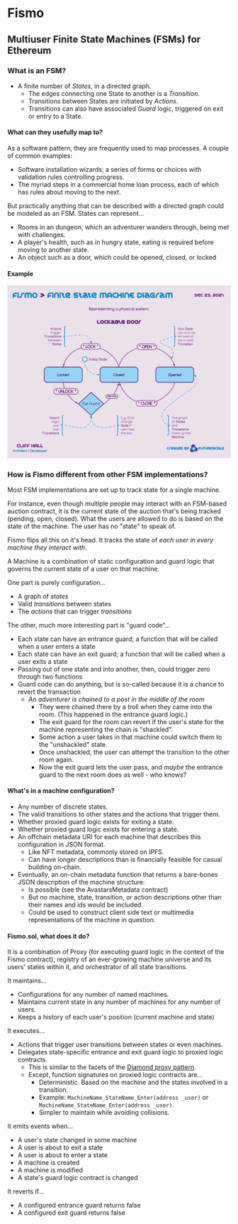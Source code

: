 # Fismo
## Multiuser Finite State Machines (FSMs) for Ethereum

### What is an FSM?

- A finite number of _States_, in a directed graph. 
  - The edges connecting one State to another is a _Transition_.
  - Transitions between States are initiated by _Actions_.
  - Transitions can also have associated _Guard_ logic, triggered on exit or entry to a State.

#### What can they usefully map to?

As a software pattern, they are frequently used to map processes. A couple of common examples:
  * Software installation wizards; a series of forms or choices with validation rules controlling progress.
  * The myriad steps in a commercial home loan process, each of which has rules about moving to the next.

But practically anything that can be described with a directed graph could be modeled as an FSM. States can represent...
  * Rooms in an dungeon, which an adventurer wanders through, being met with challenges.
  * A player's health, such as in hungry state, eating is required before moving to another state.
  * An object such as a door, which could be opened, closed, or locked
  
#### Example
![Lockable Door FSM example](docs/LockableDoorFSM.png)

### How is Fismo different from other FSM implementations?
Most FSM implementations are set up to track state for a single machine.

For instance, even though multiple people may interact with an FSM-based auction contract, it is the current state of 
the auction that's being tracked (pending, open, closed). What the users are allowed to do is based on the state of 
the machine. The user has no "state" to speak of.

Fismo flips all this on it's head. It tracks the state of _each user in every machine they interact with_.

A Machine is a combination of static configuration and guard logic that governs the current state of a user on that machine.

One part is purely configuration...
  * A graph of _states_
  * Valid _transitions_ between states
  * The _actions_ that can trigger _transitions_

The other, much more interesting part is "guard code"...
  * Each state can have an entrance guard; a function that will be called when a user enters a state
  * Each state can have an exit guard; a function that will be called when a user exits a state
  * Passing out of one state and into another, then, could trigger zero through two functions
  * Guard code can do anything, but is so-called because it is a chance to revert the transaction
    - _An adventurer is chained to a post in the middle of the room_
      - They were chained there by a troll when they came into the room. (This happened in the entrance guard logic.)
      - The exit guard for the room can revert if the user's state for the machine representing the chain is "shackled".
      - Some action a user takes in that machine could switch them to the "unshackled" state.
      - Once unshackled, the user can attempt the transition to the other room again.
      - Now the exit guard lets the user pass, and _maybe_ the entrance guard to the next room does as well - who knows?

#### What's in a machine configuration?
* Any number of discrete states.
* The valid transitions to other states and the actions that trigger them.
* Whether proxied guard logic exists for exiting a state.
* Whether proxied guard logic exists for entering a state.
* An offchain metadata URI for each machine that describes this configuration in JSON format.
    - Like NFT metadata, commonly stored on IPFS.
    - Can have longer descriptions than is financially feasible for casual building on-chain.
* Eventually, an on-chain metadata function that returns a bare-bones JSON description of the machine structure:
    - Is possible (see the AvastarsMetadata contract)
    - But no machine, state, transition, or action descriptions other than their names and ids would be included.
    - Could be used to construct client side text or multimedia representations of the machine in question.

#### Fismo.sol, what does it do?
It is a combination of Proxy (for executing guard logic in the context of the Fismo contract), registry of an 
ever-growing machine universe and its users' states within it, and orchestrator of all state transitions.

It maintains...
  * Configurations for any number of named machines.
  * Maintains current state in any number of machines for any number of users.
  * Keeps a history of each user's position (current machine and state)

It executes...
  * Actions that trigger user transitions between states or even machines.
  * Delegates state-specific entrance and exit guard logic to proxied logic contracts.
    - This is similar to the facets of the [Diamond proxy pattern](https://eips.ethereum.org/EIPS/eip-2535).
    - Except, function signatures on proxied logic contracts are...
      - Deterministic. Based on the machine and the states involved in a transition.
      - Example: `MachineName_StateName_Enter(address _user)` or `MachineName_StateName_Enter(address _user)`.
      - Simpler to maintain while avoiding collisions.

It emits events when...
  * A user's state changed in some machine
  * A user is about to exit a state
  * A user is about to enter a state
  * A machine is created
  * A machine is modified
  * A state's guard logic contract is changed

It reverts if...
  * A configured entrance guard returns false
  * A configured exit guard returns false